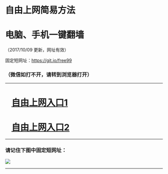 ﻿# 自由上网简易方法

# 电脑、手机一键翻墙

（2017/10/09 更新，网址有效）

固定短网址：https://git.io/free99

### （微信如打不开，请转到浏览器打开）


***





# &nbsp;&nbsp; <a href="http://ft149011138.fwq-tz-1001.info/fwqtz01.html?t=10090013004 " target="_blank">自由上网入口1</a>
# &nbsp;&nbsp; <a href="http://ft744821070.fwq-tz-1002.info/fwqtz02.html?t=100900110844 " target="_blank">自由上网入口2</a>
***

### 请记住下图中固定短网址：

<img src="https://s3-us-west-2.amazonaws.com/fwq-1001/yjfq-20170905okok.png" /> 


***

